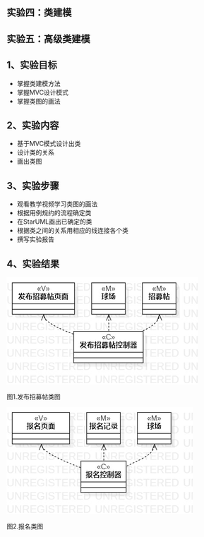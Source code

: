## 实验四：类建模
## 实验五：高级类建模

## 1、实验目标
- 掌握类建模方法
- 掌握MVC设计模式
- 掌握类图的画法

## 2、实验内容
- 基于MVC模式设计出类
- 设计类的关系
- 画出类图

## 3、实验步骤
- 观看教学视频学习类图的画法 
- 根据用例规约的流程确定类 
- 在StarUML画出已确定的类 
- 根据类之间的关系用相应的线连接各个类
- 撰写实验报告

## 4、实验结果
![发布招募帖类图](./Issue_Information_ClassDiagram.jpg)

图1.发布招募帖类图

![报名类图](./Sign_Up_ClassDiagram.jpg)

图2.报名类图